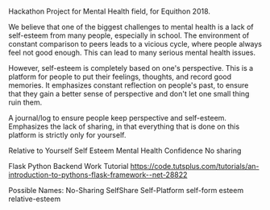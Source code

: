 # 
Hackathon Project for Mental Health field, for Equithon 2018. 

We believe that one of the biggest challenges to mental health is a lack of self-esteem from many people, especially in school. The environment of constant comparison to peers leads to a vicious cycle, where people always feel not good enough. This can lead to many serious mental health issues. 

However, self-esteem is completely based on one's perspective. This is a platform for people to put their feelings, thoughts, and record good memories. It emphasizes constant reflection on people's past, to ensure that they gain a better sense of perspective and don't let one small thing ruin them. 

A journal/log to ensure people keep perspective and self-esteem. Emphasizes the lack of sharing, in that everything that is done on this platform is strictly only for yourself. 

Relative to Yourself 
Self Esteem 
Mental Health
Confidence 
No sharing 

Flask Python Backend Work Tutorial 
https://code.tutsplus.com/tutorials/an-introduction-to-pythons-flask-framework--net-28822

Possible Names:
No-Sharing 
SelfShare
Self-Platform 
self-form 
esteem
relative-esteem 

